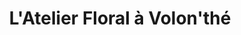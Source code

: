 ---
title: "L'Atelier Floral à Volon'thé"
url: /pierrefitte-nestalas/latelier-floral-a-volonthe/
shop: fleuriste
---